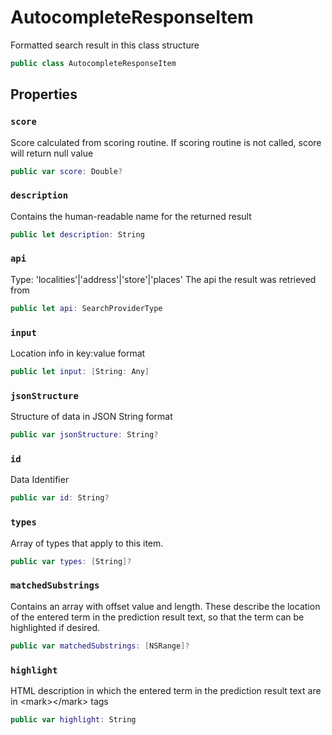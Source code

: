 # AutocompleteResponseItem

Formatted search result in this class structure

``` swift
public class AutocompleteResponseItem 
```

## Properties

### `score`

Score calculated from scoring routine. If scoring routine is not called, score will return null value

``` swift
public var score: Double?
```

### `description`

Contains the human-readable name for the returned result

``` swift
public let description: String
```

### `api`

Type:​ 'localities'|'address'|'store'|'places'
The api the result was retrieved from

``` swift
public let api: SearchProviderType
```

### `input`

Location info in key:​value format

``` swift
public let input: [String: Any]
```

### `jsonStructure`

Structure of data in JSON String format

``` swift
public var jsonStructure: String? 
```

### `id`

Data Identifier

``` swift
public var id: String? 
```

### `types`

Array of types that apply to this item.

``` swift
public var types: [String]? 
```

### `matchedSubstrings`

Contains an array with offset value and length. These describe the location of the entered term in the prediction result text, so that the term can be highlighted if desired.

``` swift
public var matchedSubstrings: [NSRange]? 
```

### `highlight`

HTML description in which the entered term in the prediction result text are in \<mark\>\</mark\> tags

``` swift
public var highlight: String 
```
